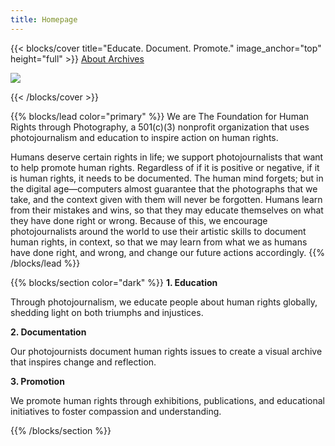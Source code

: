 ```yaml
---
title: Homepage
---
```


{{< blocks/cover title="Educate. Document. Promote." image_anchor="top" height="full" >}}
<a class="btn btn-lg btn-primary me-3 mb-4" href="/about/">
  About 
</a>
<a class="btn btn-lg btn-secondary me-3 mb-4" href="https://fhrp.org/contribute">
  Archives
</a>
<p class="lead mt-5"><a target="_blank" href="https://donorbox.org/donations-year-2"><img src="/images/logo-button-medium.png" /></a></p>
{{< /blocks/cover >}}


{{% blocks/lead color="primary" %}}
We are The Foundation for Human Rights through Photography, a 501(c)(3) nonprofit organization that uses photojournalism and education to inspire action on human rights.

Humans deserve certain rights in life; we support photojournalists that want to help promote human rights. Regardless of if it is positive or negative, if it is human rights, it needs to be documented. The human mind forgets; but in the digital age—computers almost guarantee that the photographs that we take, and the context given with them will never be forgotten. Humans learn from their mistakes and wins, so that they may educate themselves on what they have done right or wrong. Because of this, we encourage photojournalists around the world to use their artistic skills to document human rights, in context, so that we may learn from what we as humans have done right, and wrong, and change our future actions accordingly.
{{% /blocks/lead %}}


{{% blocks/section color="dark" %}}
<b>1. Education</b>

Through photojournalism, we educate people about human rights globally, shedding light on both triumphs and injustices.

<b>2. Documentation</b>

Our photojournists document human rights issues to create a visual archive that inspires change and reflection.

<b>3. Promotion</b>

We promote human rights through exhibitions, publications, and educational initiatives to foster compassion and understanding.

{{% /blocks/section %}}